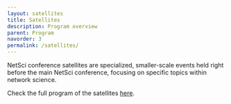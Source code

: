 ```yaml
---
layout: satellites
title: Satellites
description: Program overview
parent: Program
navorder: 3
permalink: /satellites/
---
```



NetSci conference satellites are specialized, smaller-scale events held right before the main NetSci conference, focusing on specific topics within network science. 

Check the full program of the satellites [here](/Program/).
